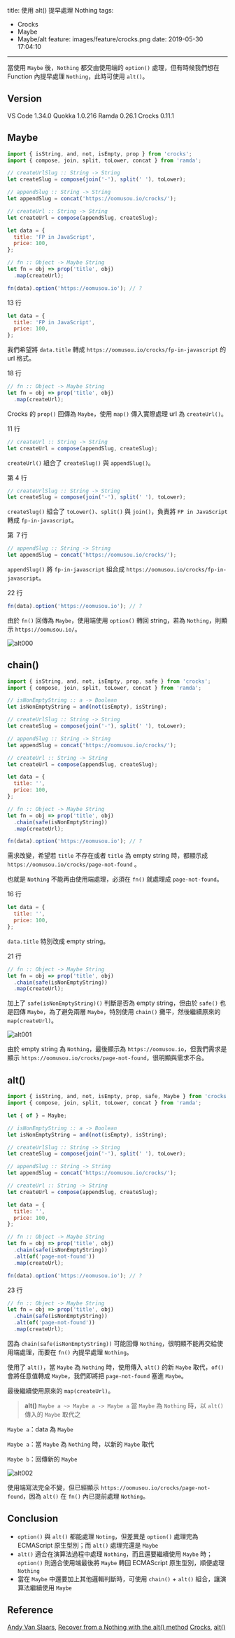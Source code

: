 title: 使用 alt() 提早處理 Nothing
tags:
  - Crocks
  - Maybe
  - Maybe/alt
feature: images/feature/crocks.png
date: 2019-05-30 17:04:10
---
當使用 `Maybe` 後，`Nothing` 都交由使用端的 `option()` 處理，但有時候我們想在 Function 內提早處理 `Nothing`，此時可使用 `alt()`。

<!-- more -->

## Version

VS Code 1.34.0
Quokka 1.0.216
Ramda 0.26.1
Crocks 0.11.1

## Maybe

```javascript
import { isString, and, not, isEmpty, prop } from 'crocks';
import { compose, join, split, toLower, concat } from 'ramda';

// createUrlSlug :: String -> String
let createSlug = compose(join('-'), split(' '), toLower);

// appendSlug :: String -> String
let appendSlug = concat('https://oomusou.io/crocks/');

// createUrl :: String -> String
let createUrl = compose(appendSlug, createSlug);

let data = {
  title: 'FP in JavaScript',
  price: 100,
};

// fn :: Object -> Maybe String
let fn = obj => prop('title', obj)
  .map(createUrl);

fn(data).option('https://oomusou.io'); // ?
```

13 行

```javascript
let data = {
  title: 'FP in JavaScript',
  price: 100,
};
```

我們希望將 `data.title` 轉成 `https://oomusou.io/crocks/fp-in-javascript` 的 url 格式。

18 行

```javascript
// fn :: Object -> Maybe String
let fn = obj => prop('title', obj)
  .map(createUrl);
```

Crocks 的 `prop()` 回傳為 `Maybe`，使用 `map()` 傳入實際處理 url 為 `createUrl()`。

11 行

```javascript
// createUrl :: String -> String
let createUrl = compose(appendSlug, createSlug);
```

`createUrl()` 組合了 `createSlug()` 與 `appendSlug()`。

第 4 行

```javascript
// createUrlSlug :: String -> String
let createSlug = compose(join('-'), split(' '), toLower);
```

`createSlug()` 組合了 `toLower()`、`split()` 與 `join()`，負責將 `FP in JavaScript` 轉成 `fp-in-javascript`。

第 ７行

```javascript
// appendSlug :: String -> String
let appendSlug = concat('https://oomusou.io/crocks/');
```

`appendSlug()` 將 `fp-in-javascript` 組合成 `https://oomusou.io/crocks/fp-in-javascript`。

22 行

```javascript
fn(data).option('https://oomusou.io'); // ?
```

由於 `fn()` 回傳為 `Maybe`，使用端使用 `option()` 轉回 string，若為 `Nothing`，則顯示 `https://oomusou.io/`。

![alt000](/images/crocks/maybe/alt/alt000.png)

## chain()

```javascript
import { isString, and, not, isEmpty, prop, safe } from 'crocks';
import { compose, join, split, toLower, concat } from 'ramda';

// isNonEmptyString :: a -> Boolean
let isNonEmptyString = and(not(isEmpty), isString);

// createUrlSlug :: String -> String
let createSlug = compose(join('-'), split(' '), toLower);

// appendSlug :: String -> String
let appendSlug = concat('https://oomusou.io/crocks/');

// createUrl :: String -> String
let createUrl = compose(appendSlug, createSlug);

let data = {
  title: '',
  price: 100,
};

// fn :: Object -> Maybe String
let fn = obj => prop('title', obj)
  .chain(safe(isNonEmptyString))
  .map(createUrl);

fn(data).option('https://oomusou.io'); // ?
```

需求改變，希望若 `title` 不存在或者 `title` 為 empty string 時，都顯示成 `https://oomusou.io/crocks/page-not-found` 。

也就是 `Nothing` 不能再由使用端處理，必須在 `fn()` 就處理成 `page-not-found`。

16 行

```javascript
let data = {
  title: '',
  price: 100,
};
```

`data.title` 特別改成 empty string。

21 行

```javascript
// fn :: Object -> Maybe String
let fn = obj => prop('title', obj)
  .chain(safe(isNonEmptyString))
  .map(createUrl);
```

加上了 `safe(isNonEmptyString)()` 判斷是否為 empty string，但由於 `safe()` 也是回傳 `Maybe`，為了避免兩層 `Maybe`，特別使用 `chain()` 攤平，然後繼續原來的 `map(createUrl)`。

![alt001](/images/crocks/maybe/alt/alt001.png)

由於 empty string 為 `Nothing`，最後顯示為 `https://oomusou.io`，但我們需求是顯示 `https://oomusou.io/crocks/page-not-found`，很明顯與需求不合。

## alt()

```javascript
import { isString, and, not, isEmpty, prop, safe, Maybe } from 'crocks';
import { compose, join, split, toLower, concat } from 'ramda';

let { of } = Maybe;

// isNonEmptyString :: a -> Boolean
let isNonEmptyString = and(not(isEmpty), isString);

// createUrlSlug :: String -> String
let createSlug = compose(join('-'), split(' '), toLower);

// appendSlug :: String -> String
let appendSlug = concat('https://oomusou.io/crocks/');

// createUrl :: String -> String
let createUrl = compose(appendSlug, createSlug);

let data = {
  title: '',
  price: 100,
};

// fn :: Object -> Maybe String
let fn = obj => prop('title', obj)
  .chain(safe(isNonEmptyString))
  .alt(of('page-not-found'))
  .map(createUrl);

fn(data).option('https://oomusou.io'); // ?
```

23 行

```javascript
// fn :: Object -> Maybe String
let fn = obj => prop('title', obj)
  .chain(safe(isNonEmptyString))
  .alt(of('page-not-found'))
  .map(createUrl);
```

因為 `chain(safe(isNonEmptyString))` 可能回傳 `Nothing`，很明顯不能再交給使用端處理，而要在 `fn()` 內提早處理 `Nothing`。

使用了 `alt()`，當 `Maybe` 為 `Nothing` 時，使用傳入 `alt()` 的新 `Maybe` 取代，`of()` 會將任意值轉成 `Maybe`，我們即將把 `page-not-found` 塞進 `Maybe`。

最後繼續使用原來的 `map(createUrl)`。

> **alt()**
> `Maybe a ~> Maybe a -> Maybe a`
> 當 `Maybe` 為 `Nothing` 時，以 `alt()` 傳入的 `Maybe` 取代之

`Maybe a`：data 為 `Maybe`

`Maybe a`：當 `Maybe` 為 `Nothing` 時，以新的 `Maybe` 取代

`Maybe b`：回傳新的 `Maybe`

![alt002](/images/crocks/maybe/alt/alt002.png)

使用端寫法完全不變，但已經顯示 `https://oomusou.io/crocks/page-not-found`，因為 `alt()` 在 `fn()` 內已提前處理 `Nothing`。

## Conclusion

* `option()` 與 `alt()` 都能處理 `Noting`，但差異是 `option()` 處理完為 ECMAScript 原生型別；而 `alt()` 處理完還是 `Maybe`
* `alt()` 適合在演算法過程中處理 `Nothing`，而且還要繼續使用 `Maybe` 時；`option()` 則適合使用端最後將 `Maybe` 轉回 ECMAScript 原生型別，順便處理 `Nothing`
* 當在 `Maybe` 中還要加上其他邏輯判斷時，可使用 `chain()` + `alt()` 組合，讓演算法繼續使用 `Maybe`

## Reference

[Andy Van Slaars](https://egghead.io/instructors/andrew-van-slaars), [Recover from a Nothing with the alt() method](https://egghead.io/lessons/javascript-recover-from-a-nothing-with-the-alt-method)
[Crocks](https://evilsoft.github.io/crocks/), [alt()](https://evilsoft.github.io/crocks/docs/crocks/Maybe.html#alt)

